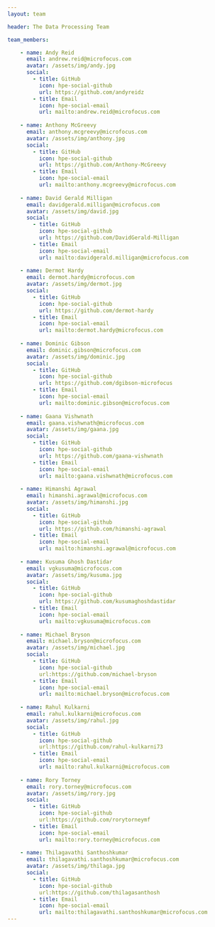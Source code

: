 ```yaml
---
layout: team

header: The Data Processing Team

team_members:

    - name: Andy Reid
      email: andrew.reid@microfocus.com
      avatar: /assets/img/andy.jpg
      social:
        - title: GitHub
          icon: hpe-social-github
          url: https://github.com/andyreidz
        - title: Email
          icon: hpe-social-email
          url: mailto:andrew.reid@microfocus.com
          
    - name: Anthony McGreevy
      email: anthony.mcgreevy@microfocus.com
      avatar: /assets/img/anthony.jpg
      social:
        - title: GitHub
          icon: hpe-social-github
          url: https://github.com/Anthony-McGreevy
        - title: Email
          icon: hpe-social-email
          url: mailto:anthony.mcgreevy@microfocus.com
          
    - name: David Gerald Milligan
      email: davidgerald.milligan@microfocus.com
      avatar: /assets/img/david.jpg
      social:
        - title: GitHub
          icon: hpe-social-github
          url: https://github.com/DavidGerald-Milligan
        - title: Email
          icon: hpe-social-email
          url: mailto:davidgerald.milligan@microfocus.com
          
    - name: Dermot Hardy
      email: dermot.hardy@microfocus.com
      avatar: /assets/img/dermot.jpg
      social:
        - title: GitHub
          icon: hpe-social-github
          url: https://github.com/dermot-hardy
        - title: Email
          icon: hpe-social-email
          url: mailto:dermot.hardy@microfocus.com
          
    - name: Dominic Gibson
      email: dominic.gibson@microfocus.com
      avatar: /assets/img/dominic.jpg
      social:
        - title: GitHub
          icon: hpe-social-github
          url: https://github.com/dgibson-microfocus
        - title: Email
          icon: hpe-social-email
          url: mailto:dominic.gibson@microfocus.com
          
    - name: Gaana Vishwnath
      email: gaana.vishwnath@microfocus.com
      avatar: /assets/img/gaana.jpg
      social:
        - title: GitHub
          icon: hpe-social-github
          url: https://github.com/gaana-vishwnath
        - title: Email
          icon: hpe-social-email
          url: mailto:gaana.vishwnath@microfocus.com
          
    - name: Himanshi Agrawal
      email: himanshi.agrawal@microfocus.com
      avatar: /assets/img/himanshi.jpg
      social:
        - title: GitHub
          icon: hpe-social-github
          url: https://github.com/himanshi-agrawal
        - title: Email
          icon: hpe-social-email
          url: mailto:himanshi.agrawal@microfocus.com
          
    - name: Kusuma Ghosh Dastidar
      email: vgkusuma@microfocus.com
      avatar: /assets/img/kusuma.jpg
      social:
        - title: GitHub
          icon: hpe-social-github
          url: https://github.com/kusumaghoshdastidar
        - title: Email
          icon: hpe-social-email
          url: mailto:vgkusuma@microfocus.com
          
    - name: Michael Bryson
      email: michael.bryson@microfocus.com
      avatar: /assets/img/michael.jpg
      social:
        - title: GitHub
          icon: hpe-social-github
          url:https://github.com/michael-bryson
        - title: Email
          icon: hpe-social-email
          url: mailto:michael.bryson@microfocus.com
          
    - name: Rahul Kulkarni
      email: rahul.kulkarni@microfocus.com
      avatar: /assets/img/rahul.jpg
      social:
        - title: GitHub
          icon: hpe-social-github
          url:https://github.com/rahul-kulkarni73
        - title: Email
          icon: hpe-social-email
          url: mailto:rahul.kulkarni@microfocus.com
          
    - name: Rory Torney
      email: rory.torney@microfocus.com
      avatar: /assets/img/rory.jpg
      social:
        - title: GitHub
          icon: hpe-social-github
          url:https://github.com/rorytorneymf
        - title: Email
          icon: hpe-social-email
          url: mailto:rory.torney@microfocus.com
          
    - name: Thilagavathi Santhoshkumar
      email: thilagavathi.santhoshkumar@microfocus.com
      avatar: /assets/img/thilaga.jpg
      social:
        - title: GitHub
          icon: hpe-social-github
          url:https://github.com/thilagasanthosh
        - title: Email
          icon: hpe-social-email
          url: mailto:thilagavathi.santhoshkumar@microfocus.com
---
```

